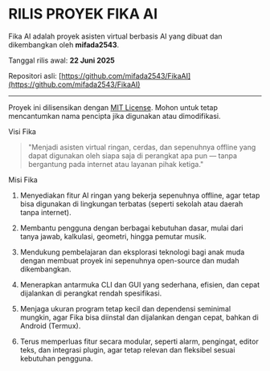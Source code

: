 # RILIS PROYEK FIKA AI

Fika AI adalah proyek asisten virtual berbasis AI yang dibuat dan dikembangkan oleh **mifada2543**.

Tanggal rilis awal: **22 Juni 2025**

Repositori asli: [https://github.com/mifada2543/FikaAI](https://github.com/mifada2543/FikaAI)

---

Proyek ini dilisensikan dengan [MIT License](./LICENSE). Mohon untuk tetap mencantumkan nama pencipta jika digunakan atau dimodifikasi.

Visi Fika

> "Menjadi asisten virtual ringan, cerdas, dan sepenuhnya offline yang dapat digunakan oleh siapa saja di perangkat apa pun — tanpa bergantung pada internet atau layanan pihak ketiga."

Misi Fika

1. Menyediakan fitur AI ringan yang bekerja sepenuhnya offline, agar tetap bisa digunakan di lingkungan terbatas (seperti sekolah atau daerah tanpa internet).


2. Membantu pengguna dengan berbagai kebutuhan dasar, mulai dari tanya jawab, kalkulasi, geometri, hingga pemutar musik.


3. Mendukung pembelajaran dan eksplorasi teknologi bagi anak muda dengan membuat proyek ini sepenuhnya open-source dan mudah dikembangkan.


4. Menerapkan antarmuka CLI dan GUI yang sederhana, efisien, dan cepat dijalankan di perangkat rendah spesifikasi.


5. Menjaga ukuran program tetap kecil dan dependensi seminimal mungkin, agar Fika bisa diinstal dan dijalankan dengan cepat, bahkan di Android (Termux).


6. Terus memperluas fitur secara modular, seperti alarm, pengingat, editor teks, dan integrasi plugin, agar tetap relevan dan fleksibel sesuai kebutuhan pengguna.
